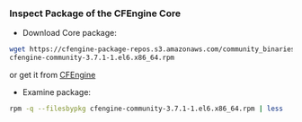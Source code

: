 ### Inspect Package of the CFEngine Core

- Download Core package:

```bash
wget https://cfengine-package-repos.s3.amazonaws.com/community_binaries/\
cfengine-community-3.7.1-1.el6.x86_64.rpm
```
or get it from [CFEngine](https://cfengine.com/product/community/)

- Examine package:

```bash
rpm -q --filesbypkg cfengine-community-3.7.1-1.el6.x86_64.rpm | less
```
